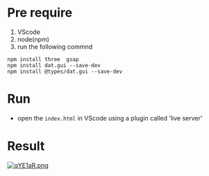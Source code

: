 # Pre require
1. VScode
2. node(npm)
3. run the following commnd
```
npm install three  gsap 
npm install dat.gui --save-dev
npm install @types/dat.gui --save-dev
```
# Run
- open the `index.html` in VScode using a plugin called 'live server'

# Result
[![qYE1aR.png](https://s1.ax1x.com/2022/03/25/qYE1aR.png)](https://imgtu.com/i/qYE1aR)